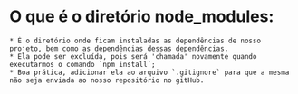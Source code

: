 # O que é o diretório node_modules:

    * É o diretório onde ficam instaladas as dependências de nosso projeto, bem como as dependências dessas dependências.
    * Ela pode ser excluída, pois será 'chamada' novamente quando executarmos o comando `npm install`;
    * Boa prática, adicionar ela ao arquivo `.gitignore` para que a mesma não seja enviada ao nosso repositório no gitHub.